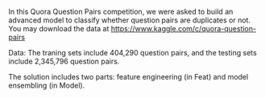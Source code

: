 In this Quora Question Pairs competition, we were asked to build an advanced model to classify whether question pairs are duplicates or not. You may download the data at https://www.kaggle.com/c/quora-question-pairs 

Data: The traning sets include 404,290 question pairs, and the testing sets include 2,345,796 question pairs.

The solution includes two parts: feature engineering (in Feat) and model ensembling (in Model).

